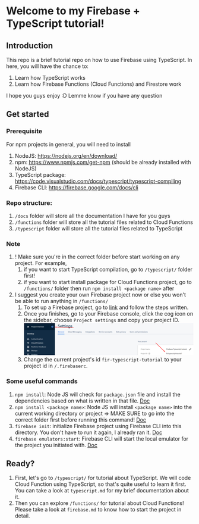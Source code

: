 # Welcome to my Firebase + TypeScript tutorial!

## Introduction

This repo is a brief tutorial repo on how to use Firebase using TypeScript. In here, you will have the chance to:

1. Learn how TypeScript works
2. Learn how Firebase Functions (Cloud Functions) and Firestore work

I hope you guys enjoy :D Lemme know if you have any question

## Get started

### Prerequisite

For npm projects in general, you will need to install

1. NodeJS: https://nodejs.org/en/download/
2. npm: https://www.npmjs.com/get-npm (should be already installed with NodeJS)
3. TypeScript package: https://code.visualstudio.com/docs/typescript/typescript-compiling
4. Firebase CLI: https://firebase.google.com/docs/cli

### Repo structure:

1. `/docs` folder will store all the documentation I have for you guys
2. `/functions` folder will store all the tutorial files related to Cloud Functions
3. `/typescript` folder will store all the tutorial files related to TypeScript

### **Note**

1. ! Make sure you're in the correct folder before start working on any project. For example,
   1. if you want to start TypeScript compilation, go to `/typescript/` folder first!
   2. if you want to start install package for Cloud Functions project, go to `/functions/` folder then run `npm install <package name>` after
2. I suggest you create your own Firebase project now or else you won't be able to run anything in `/functions/`
   1. To set up a Firebase project, go to [link](https://firebase.google.com/) and follow the steps written.
   2. Once you finishes, go to your Firebase console, click the cog icon on the sidebar, choose `Project settings` and copy your project ID. ![Img](images/proj_id.png)
   3. Change the current project's id `fir-typescript-tutorial` to your project id in `/.firebaserc`.

### Some useful commands

1. `npm install`: Node JS will check for `package.json` file and install the dependencies based on what is written in that file. [Doc](https://docs.npmjs.com/cli/install)
2. `npm install <package name>`: Node JS will install `<package name>` into the current working  directory or project => MAKE SURE to go into the correct folder first before running this command! [Doc](https://docs.npmjs.com/cli/install)
3. `firebase init`: initialize Firebase project using Firebase CLI into this directory. You don't have to run it again, I already ran it. [Doc](https://firebase.google.com/docs/cli)
4. `firebase emulators:start`: Firebase CLI will start the local emulator for the project you initiated with. [Doc](https://firebase.google.com/docs/rules/emulator-setup)

## Ready?

1. First, let's go to `/typescript/` for tutorial about TypeScript. We will code Cloud Function using TypeScript, so that's quite useful to learn it first. You can take a look at `typescript.md` for my brief documentation about it.
2. Then you can explore `/functions/` for tutorial about Cloud Functions! Please take a look at `firebase.md` to know how to start the project in detail.
